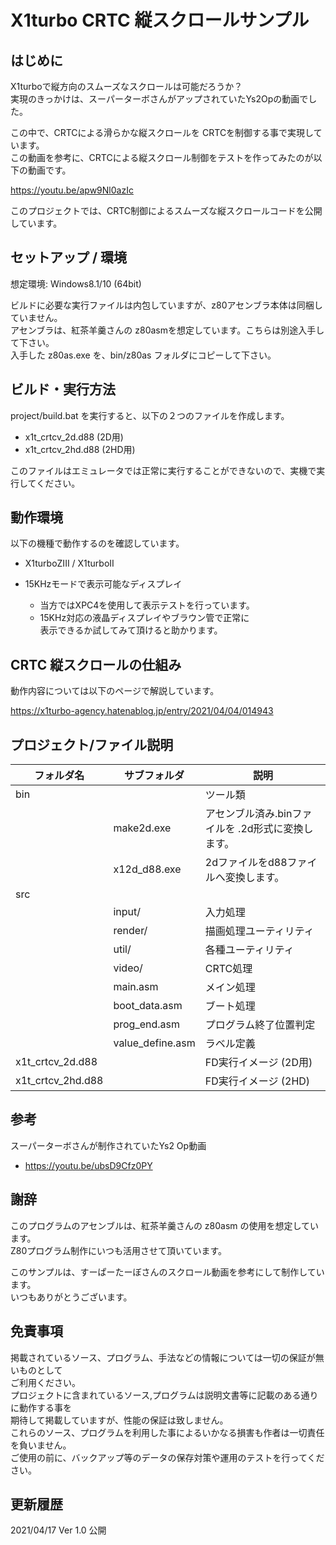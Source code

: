 ﻿# X1turbo CRTC 縦スクロールサンプル

## はじめに

X1turboで縦方向のスムーズなスクロールは可能だろうか？  
実現のきっかけは、スーパーターボさんがアップされていたYs2Opの動画でした。  
  
この中で、CRTCによる滑らかな縦スクロールを CRTCを制御する事で実現しています。  
この動画を参考に、CRTCによる縦スクロール制御をテストを作ってみたのが以下の動画です。

https://youtu.be/apw9Nl0azIc

このプロジェクトでは、CRTC制御によるスムーズな縦スクロールコードを公開しています。  


## セットアップ / 環境
想定環境: Windows8.1/10 (64bit)  

ビルドに必要な実行ファイルは内包していますが、z80アセンブラ本体は同梱していません。  
アセンブラは、紅茶羊羹さんの z80asmを想定しています。こちらは別途入手して下さい。  
入手した z80as.exe を、bin/z80as フォルダにコピーして下さい。  

## ビルド・実行方法
project/build.bat を実行すると、以下の２つのファイルを作成します。  

 - x1t_crtcv_2d.d88 (2D用)
 - x1t_crtcv_2hd.d88 (2HD用)

このファイルはエミュレータでは正常に実行することができないので、実機で実行してください。

## 動作環境
以下の機種で動作するのを確認しています。
 - X1turboZIII / X1turboII

 - 15KHzモードで表示可能なディスプレイ
   - 当方ではXPC4を使用して表示テストを行っています。
   - 15KHz対応の液晶ディスプレイやブラウン管で正常に  
   表示できるか試してみて頂けると助かります。

## CRTC 縦スクロールの仕組み
動作内容については以下のページで解説しています。

https://x1turbo-agency.hatenablog.jp/entry/2021/04/04/014943


## プロジェクト/ファイル説明

| フォルダ名         | サブフォルダ      | 説明                                            |
|-------------------|------------------|-------------------------------------------------|
| bin               |                  | ツール類                                         |
|                   | make2d.exe       | アセンブル済み.binファイルを .2d形式に変換します。  |
|                   | x12d_d88.exe     | 2dファイルをd88ファイルへ変換します。              |
| src               |                  |                                                 |
|                   | input/           | 入力処理                                         |
|                   | render/          | 描画処理ユーティリティ                            |
|                   | util/            | 各種ユーティリティ                                |
|                   | video/           | CRTC処理                                         |
|                   | main.asm         | メイン処理                                       |
|                   | boot_data.asm    | ブート処理                                       |
|                   | prog_end.asm     | プログラム終了位置判定                            |
|                   | value_define.asm | ラベル定義                                       |
| x1t_crtcv_2d.d88  |                  | FD実行イメージ (2D用)                            |
| x1t_crtcv_2hd.d88 |                  | FD実行イメージ (2HD)                             |

## 参考
スーパーターボさんが制作されていたYs2 Op動画  

 - https://youtu.be/ubsD9Cfz0PY

## 謝辞
このプログラムのアセンブルは、紅茶羊羹さんの z80asm の使用を想定しています。  
Z80プログラム制作にいつも活用させて頂いています。  

このサンプルは、すーぱーたーぼさんのスクロール動画を参考にして制作しています。  
いつもありがとうございます。  

## 免責事項
掲載されているソース、プログラム、手法などの情報については一切の保証が無いものとして  
ご利用ください。  
プロジェクトに含まれているソース,プログラムは説明文書等に記載のある通りに動作する事を  
期待して掲載していますが、性能の保証は致しません。  
これらのソース、プログラムを利用した事によるいかなる損害も作者は一切責任を負いません。  
ご使用の前に、バックアップ等のデータの保存対策や運用のテストを行ってください。  

## 更新履歴
2021/04/17 Ver 1.0 公開  
